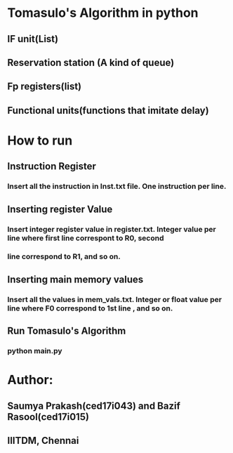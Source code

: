 # Tomasulo's Algorithm in python
## IF unit(List)
## Reservation station (A kind of queue)
## Fp registers(list)
## Functional units(functions that imitate delay)

# How to run
## Instruction Register
### Insert all the instruction in Inst.txt file. One instruction per line.
## Inserting register Value
### Insert integer register value in register.txt. Integer value per line where first line correspont to R0, second
### line correspond to R1, and so on.

## Inserting main memory values
### Insert all the values in mem_vals.txt. Integer or float value per line where F0 correspond to 1st line , and so on. 

## Run Tomasulo's Algorithm
### python main.py


# Author: 
## Saumya Prakash(ced17i043) and Bazif Rasool(ced17i015)
## IIITDM, Chennai
